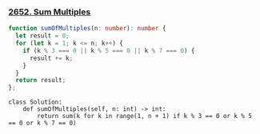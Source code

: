 ### [2652. Sum Multiples](https://leetcode.com/problems/sum-multiples/description/)
```Typescript
function sumOfMultiples(n: number): number {
  let result = 0;
  for (let k = 1; k <= n; k++) {
    if (k % 3 === 0 || k % 5 === 0 || k % 7 === 0) {
      result += k;
    }
  }
  return result;
};
```
```Python3
class Solution:
    def sumOfMultiples(self, n: int) -> int:
        return sum(k for k in range(1, n + 1) if k % 3 == 0 or k % 5 == 0 or k % 7 == 0)
```
